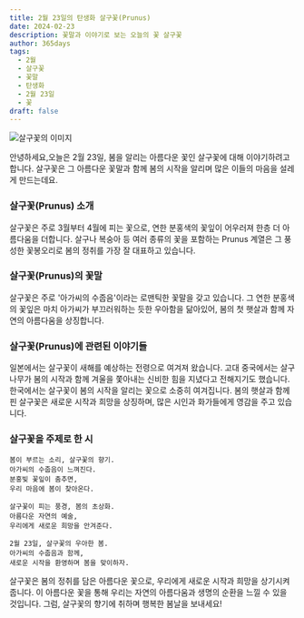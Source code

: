 ```yaml
---
title: 2월 23일의 탄생화 살구꽃(Prunus)
date: 2024-02-23
description: 꽃말과 이야기로 보는 오늘의 꽃 살구꽃
author: 365days
tags:
  - 2월
  - 살구꽃
  - 꽃말
  - 탄생화
  - 2월 23일
  - 꽃
draft: false
---
```


![살구꽃의 이미지](https://cdn.pixabay.com/photo/2020/12/14/08/19/apricot-blossom-5830230_1280.jpg#center)


안녕하세요,오늘은 2월 23일, 봄을 알리는 아름다운 꽃인 살구꽃에 대해 이야기하려고 합니다. 살구꽃은 그 아름다운 꽃말과 함께 봄의 시작을 알리며 많은 이들의 마음을 설레게 만드는데요.

### 살구꽃(Prunus) 소개
살구꽃은 주로 3월부터 4월에 피는 꽃으로, 연한 분홍색의 꽃잎이 어우러져 한층 더 아름다움을 더합니다. 살구나 복숭아 등 여러 종류의 꽃을 포함하는 Prunus 계열은 그 풍성한 꽃봉오리로 봄의 정취를 가장 잘 대표하고 있습니다.

### 살구꽃(Prunus)의 꽃말
살구꽃은 주로 '아가씨의 수줍음'이라는 로맨틱한 꽃말을 갖고 있습니다. 그 연한 분홍색의 꽃잎은 마치 아가씨가 부끄러워하는 듯한 우아함을 닮아있어, 봄의 첫 햇살과 함께 자연의 아름다움을 상징합니다.

### 살구꽃(Prunus)에 관련된 이야기들
일본에서는 살구꽃이 새해를 예상하는 전령으로 여겨져 왔습니다. 고대 중국에서는 살구나무가 봄의 시작과 함께 겨울을 쫓아내는 신비한 힘을 지녔다고 전해지기도 했습니다. 한국에서는 살구꽃이 봄의 시작을 알리는 꽃으로 소중히 여겨집니다. 봄의 햇살과 함께 핀 살구꽃은 새로운 시작과 희망을 상징하며, 많은 시인과 화가들에게 영감을 주고 있습니다.

### 살구꽃을 주제로 한 시
	봄이 부르는 소리, 살구꽃의 향기.
	아가씨의 수줍음이 느껴진다.
	분홍빛 꽃잎이 춤추면,
	우리 마음에 봄이 찾아온다.
	
	살구꽃이 피는 풍경, 봄의 초상화.
	아름다운 자연의 예술,
	우리에게 새로운 희망을 안겨준다.
	
	2월 23일, 살구꽃의 우아한 봄.
	아가씨의 수줍음과 함께,
	새로운 시작을 환영하며 봄을 맞이하자.

살구꽃은 봄의 정취를 담은 아름다운 꽃으로, 우리에게 새로운 시작과 희망을 상기시켜 줍니다. 이 아름다운 꽃을 통해 우리는 자연의 아름다움과 생명의 순환을 느낄 수 있을 것입니다. 그럼, 살구꽃의 향기에 취하며 행복한 봄날을 보내세요!

